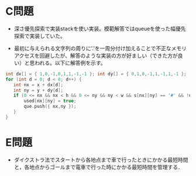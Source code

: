 # C問題
- 深さ優先探索で実装stackを使い実装。模範解答ではqueueを使った幅優先探索で実装していた。

- 最初に与えられる文字列の周りに'.'を一周分付け加えることで不正なメモリアクセスを回避したが、解答のような実装の方が好ましい（できた方が良い）と思われる。以下に解答例を示す。
 ```c++
 int dx[] = { 1,0,-1,0,1,1,-1,-1 }; int dy[] = { 0,1,0,-1,1,-1,1,-1 };
 for (int d = 0; d < 8; d++) {
    int nx = x + dx[d];
    int ny = y + dy[d];
    if (0 <= nx && nx < h && 0 <= ny && ny < w && s[nx][ny] == '#' && !used[nx][ny]) {
        used[nx][ny] = true;
        que.push({ nx,ny });
    }
 }
 ```

 # E問題
 - ダイクストラ法でスタートから各地点まで車で行ったときにかかる最短時間と，各地点からゴールまで電車で行った時にかかる最短時間を管理する．